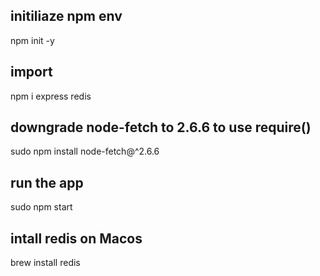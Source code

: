 ## initiliaze npm env
npm init -y
## import 
npm i express redis


## downgrade node-fetch to 2.6.6 to use require()
sudo npm install node-fetch@^2.6.6

## run the app
sudo npm start

## intall redis on Macos
brew install redis 
